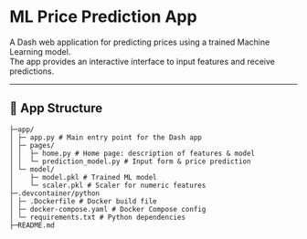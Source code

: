 # ML Price Prediction App

A Dash web application for predicting prices using a trained Machine Learning model.  
The app provides an interactive interface to input features and receive predictions.

---

## 📂 App Structure 
```
├─app/
│ ├─ app.py # Main entry point for the Dash app
│ ├─ pages/
│ │  ├─ home.py # Home page: description of features & model
│ │  └─ prediction_model.py # Input form & price prediction
│ └─ model/
│    ├─ model.pkl # Trained ML model
│    └─ scaler.pkl # Scaler for numeric features
├─.devcontainer/python
│ ├─ .Dockerfile # Docker build file
│ ├─ docker-compose.yaml # Docker Compose config
│ └─ requirements.txt # Python dependencies
├─README.md
```

